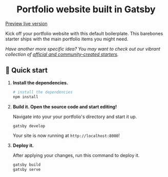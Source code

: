 
<h1 align="center">
  Portfolio website built in Gatsby
</h1>

<a href="https://lucid-mcnulty-20fa03.netlify.com/" target="_blank">
  Preview live version
</a>

Kick off your portfolio website with this default boilerplate. This barebones starter ships with the main portfolio items you might need. 

_Have another more specific idea? You may want to check out our vibrant collection of [official and community-created starters](https://www.gatsbyjs.org/docs/gatsby-starters/)._

## 🚀 Quick start

1.  **Install the dependencies.**

    ```sh
    # install the dependencies
    npm install
    ```

2.  **Build it. Open the source code and start editing!**

    Navigate into your your portfolio's directory and start it up.

    ```sh
    gatsby develop
    ```
    Your site is now running at `http://localhost:8000`!

3.  **Deploy it.**

    After applying your changes, run this command to deploy it.

    ```sh
    gatsby build
    gatsby serve
    ```
